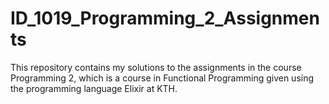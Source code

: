 # ID_1019_Programming_2_Assignments

This repository contains my solutions to the assignments in the course Programming 2, which is a course in Functional Programming given using the programming language Elixir at KTH.
